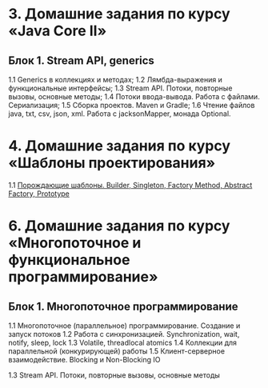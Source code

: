 # 3. Домашние задания по курсу «Java Core II»

## Блок 1. Stream API, generics
1.1 Generics в коллекциях и методах;
1.2 Лямбда-выражения и функциональные интерфейсы;
1.3 Stream API. Потоки, повторные вызовы, основные методы;
1.4 Потоки ввода-вывода. Работа с файлами. Сериализация;
1.5 Сборка проектов. Maven и Gradle;
1.6 Чтение файлов java, txt, csv, json, xml. Работа с jacksonMapper, монада Optional.


# 4. Домашние задания по курсу «Шаблоны проектирования»

1.1 [Порождающие шаблоны. Builder, Singleton, Factory Method, Abstract Factory, Prototype](./creational/README.md)


# 6. Домашние задания по курсу «Многопоточное и функциональное программирование»

## Блок 1. Многопоточное программирование
1.1 Многопоточное (параллельное) программирование. Создание и запуск потоков
1.2 Работа с синхронизацией. Synchronization, wait, notify, sleep, lock
1.3 Volatile, threadlocal atomics
1.4 Коллекции для параллельной (конкурирующей) работы
1.5 Клиент-серверное взаимодействие. Blocking и Non-Blocking IO


1.3 Stream API. Потоки, повторные вызовы, основные методы
